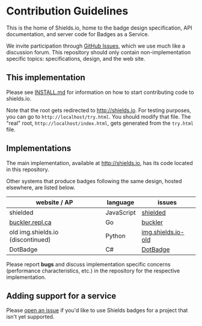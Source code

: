 # Contribution Guidelines

This is the home of Shields.io, home to the badge design specification, API documentation, and server code for Badges as a Service.

We invite participation through [GitHub Issues][], which we use much like a discussion forum. This repository should only contain non-implementation specific topics: specifications, design, and the web site.

## This implementation

Please see [INSTALL.md][] for information on how to start contributing code to
shields.io.

[INSTALL.md]: ./INSTALL.md

Note that the root gets redirected to <http://shields.io>.
For testing purposes, you can go to `http://localhost/try.html`.
You should modify that file. The "real" root, `http://localhost/index.html`,
gets generated from the `try.html` file.

## Implementations

The main implementation, available at <http://shields.io>, has its code located in this repository.

Other systems that produce badges following the same design, hosted elsewhere, are listed below.

| website / AP                      | language   | issues                       |
| --------------------------------- | ---------- | ---------------------------- |
| shielded                          | JavaScript | [shielded][shielded issues]  |
| [buckler.repl.ca][]               | Go         | [buckler][buckler issues]    |
| old img.shields.io (discontinued) | Python     | [img.shields.io-old][]       |
| DotBadge                          | C#         | [DotBadge](https://github.com/rebornix/DotBadge/issues) |

Please report **bugs** and discuss implementation specific concerns (performance characteristics, etc.) in the repository for the respective implementation.

## Adding support for a service

Please [open an issue][new issue] if you'd like to use Shields badges for a project that isn't yet supported.


[shields.io]: http://shields.io/
[website]: https://github.com/badges/shields/tree/gh-pages
[GitHub Issues]: https://github.com/badges/shields/issues
[new issue]: https://github.com/badges/shields/issues/new

[img.shields.io]: http://img.shields.io/
[gh-badges issues]: https://github.com/badges/shields/issues
[primary]: https://github.com/badges/shields/issues/94

[shielded issues]: https://github.com/badges/shielded/issues

[buckler.repl.ca]: http://buckler.repl.ca/
[buckler issues]: https://github.com/badges/buckler/issues

[img.shields.io-old]: https://github.com/badges/img.shields.io-old/issues
